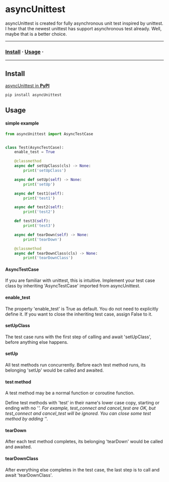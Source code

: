 # asyncUnittest

asyncUnittest is created for fully asynchronous unit test inspired by unittest. I hear that the newest unittest has
support asynchronous test already. Well, maybe that is a better choice.

---

### [Install](#Install) · [Usage](#Usage) ·

---

## Install

[asyncUnittest in **PyPI**](https://pypi.org/project/asyncUnittest/)

```shell
pip install asyncUnittest
```

## Usage

#### simple example

```python
from asyncUnittest import AsyncTestCase


class Test(AsyncTestCase):
    enable_test = True

    @classmethod
    async def setUpClass(cls) -> None:
        print('setUpClass')

    async def setUp(self) -> None:
        print('setUp')

    async def test1(self):
        print('test1')

    async def test2(self):
        print('test2')

    def test3(self):
        print('test3')

    async def tearDown(self) -> None:
        print('tearDown')

    @classmethod
    async def tearDownClass(cls) -> None:
        print('tearDownClass')
```

#### AsyncTestCase

If you are familiar with unittest, this is intuitive. Implement your test case class by inheriting 'AsyncTestCase'
imported from asyncUnittest.

#### enable_test

The property 'enable_test' is True as default. You do not need to explicitly define it. If you want to close the
inheriting test case, assign False to it.

#### setUpClass

The test case runs with the first step of calling and await 'setUpClass', before anything else happens.

#### setUp

All test methods run concurrently. Before each test method runs, its belonging 'setUp' would be called and awaited.

#### test method

A test method may be a normal function or coroutine function.

Define test methods with 'test' in their name's lower case copy, starting or ending with no '_'. For example,
test_connect and cancel_test are OK, but _test_connect and cancel_test_ will be ignored. You can close some test method
by adding '_'.

#### tearDown

After each test method completes, its belonging 'tearDown' would be called and awaited.

#### tearDownClass

After everything else completes in the test case, the last step is to call and await 'tearDownClass'.
